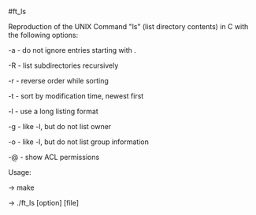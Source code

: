 #ft_ls

Reproduction of the UNIX Command "ls" (list directory contents) in C with the following options:

-a			- do not ignore entries starting with .

-R			- list subdirectories recursively

-r			- reverse order while sorting

-t			- sort by modification time, newest first

-l			- use a long listing format

-g			- like -l, but do not list owner

-o			- like -l, but do not list group information

-@			- show ACL permissions


Usage:

-> make

-> ./ft_ls [option] [file]
